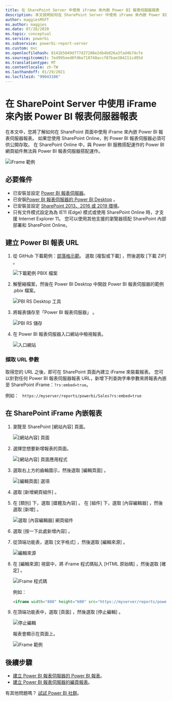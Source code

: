 ```yaml
---
title: 在 SharePoint Server 中使用 iFrame 來內嵌 Power BI 報表伺服器報表
description: 本文說明如何在 SharePoint Server 中使用 iFrame 來內嵌 Power BI 報表伺服器報表
author: maggiesMSFT
ms.author: maggies
ms.date: 07/28/2020
ms.topic: conceptual
ms.service: powerbi
ms.subservice: powerbi-report-server
ms.custom: mvc
ms.openlocfilehash: 8141b5049d777d27208e2db4b026a3fad4b74cfe
ms.sourcegitcommit: 7ed995eed0fd6e718748accf87bae384211cd95d
ms.translationtype: MT
ms.contentlocale: zh-TW
ms.lasthandoff: 01/29/2021
ms.locfileid: "99043106"
---
```

# <a name="embed-a-power-bi-report-server-report-using-an-iframe-in-sharepoint-server"></a>在 SharePoint Server 中使用 iFrame 來內嵌 Power BI 報表伺服器報表

在本文中，您將了解如何在 SharePoint 頁面中使用 iFrame 來內嵌 Power BI 報表伺服器報表。 如果您使用 SharePoint Online，則 Power BI 報表伺服器必須可供公開存取。 在 SharePoint Online 中，與 Power BI 服務搭配運作的 Power BI 網頁組件無法與 Power BI 報表伺服器搭配運作。  

![iFrame 範例](media/quickstart-embed/quickstart_embed_01.png)

## <a name="prerequisites"></a>必要條件
* 已安裝並設定 [Power BI 報表伺服器](https://powerbi.microsoft.com/report-server/)。
* 已安裝[Power BI 報表伺服器的 Power BI Desktop](install-powerbi-desktop.md) 。
* 已安裝並設定 [SharePoint 2013、2016 或 2019 環境](/sharepoint/install/install)。
* 只有文件模式設定為為 IE11 (Edge) 模式或使用 SharePoint Online 時，才支援 Internet Explorer 11。 您可以使用其他支援的瀏覽器搭配 SharePoint 內部部署和 SharePoint Online。

## <a name="create-the-power-bi-report-url"></a>建立 Power BI 報表 URL

1. 從 GitHub 下載範例：[部落格示範](https://github.com/Microsoft/powerbi-desktop-samples)。 選取 [複製或下載]  ，然後選取 [下載 ZIP]  。

    ![下載範例 PBIX 檔案](media/quickstart-embed/quickstart_embed_14.png)

2. 解壓縮檔案，然後在 Power BI Desktop 中開啟 Power BI 報表伺服器的範例 .pbix 檔案。

    ![PBI RS Desktop 工具](media/quickstart-embed/quickstart_embed_02.png)

3. 將報表儲存至「Power BI 報表伺服器」  。 

    ![PBI RS 儲存](media/quickstart-embed/quickstart_embed_03.png)

4. 在 Power BI 報表伺服器入口網站中檢視報表。

    ![入口網站](media/quickstart-embed/quickstart_embed_04.png)

### <a name="capture-the-url-parameter"></a>擷取 URL 參數

取得您的 URL 之後，即可在 SharePoint 頁面內建立 iFrame 來裝載報表。 您可以針對任何 Power BI 報表伺服器報表 URL，新增下列查詢字串參數來將報表內嵌至 SharePoint iFrame：`?rs:embed=true`。

   例如：
    ``` 
    https://myserver/reports/powerbi/Sales?rs:embed=true
    ```
## <a name="embed-the-report-in-a-sharepoint-iframe"></a>在 SharePoint iFrame 內嵌報表

1. 瀏覽至 SharePoint [網站內容]  頁面。

    ![[網站內容] 頁面](media/quickstart-embed/quickstart_embed_05.png)

2. 選擇您想要新增報表的頁面。

    ![[網站內容] 頁面應用程式](media/quickstart-embed/quickstart_embed_06.png)

3. 選取右上方的齒輪圖示，然後選取 [編輯頁面]  。

    ![[編輯頁面] 選項](media/quickstart-embed/quickstart_embed_07.png)

4. 選取 [新增網頁組件]  。

5. 在 [類別]  下，選取 [媒體及內容]  。 在 [組件]  下，選取 [內容編輯器]  ，然後選取 [新增]  。

    ![選取 [內容編輯器] 網頁組件](media/quickstart-embed/quickstart_embed_09.png)

6. 選取 [按一下此處新增內容]  。

7. 從頂端功能表，選取 [文字格式]  ，然後選取 [編輯來源]  。

     ![編輯來源](media/quickstart-embed/quickstart_embed_11.png)

8. 在 [編輯來源]  視窗中，將 iFrame 程式碼貼入 [HTML 原始碼]  ，然後選取 [確定]  。

    ![iFrame 程式碼](media/quickstart-embed/quickstart_embed_12.png)

     例如：
     ```html
     <iframe width="800" height="600" src="https://myserver/reports/powerbi/Sales?rs:embed=true" frameborder="0" allowFullScreen="true"></iframe>
     ```

9. 在頂端功能表中，選取 [頁面]  ，然後選取 [停止編輯]  。

    ![停止編輯](media/quickstart-embed/quickstart_embed_13.png)

    報表會顯示在頁面上。

    ![iFrame 範例](media/quickstart-embed/quickstart_embed_01.png)

## <a name="next-steps"></a>後續步驟

- [建立 Power BI 報表伺服器的 Power BI 報表](quickstart-create-powerbi-report.md)。  
- [建立 Power BI 報表伺服器的編頁報表](quickstart-create-paginated-report.md)。  

有其他問題嗎？ [試試 Power BI 社群](https://community.powerbi.com/)。
